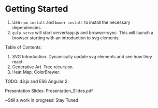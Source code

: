 # Getting Started

1. Use `npm install` and `bower install` to install the necessary dependencies.
2. `gulp serve` will start server/app.js and browser-sync. This will launch a browser starting with an introduction to svg elements.

Table of Contents:
1. SVG Introduction. Dynamically update svg elements and see how they react.
2. Generative Art. Tree recursion.
3. Heat Map. ColorBrewer.

TODO:
d3.js and ES6
Angular 2


Presentation Slides: Presentation_Slides.pdf


~Still a work in progress! Stay Tuned
